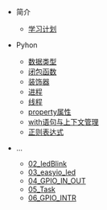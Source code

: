 * 简介
    * [学习计划](md/xuexijihua.md)
* Pyhon
  
    * [数据类型](md/Python/序列结构.md)
    * [闭包函数](md/Python/闭包函数.md)
    * [装饰器](md/Python/装饰器.md)
    * [进程](md/Python/进程.md)
    * [线程](md/Python/线程.md)
    * [property属性](md/Python/property属性.md)
    * [with语句与上下文管理](md/Python/with语句和上下⽂管理器.md)
    * [正则表达式](md/Python/正则表达式.md)
* ...
  * [02_ledBlink](md/02_ledBlink.md)
  * [03_easyio_led](md/03_easyio_led.md)
  * [04_GPIO_IN_OUT](md/04_GPIO_IN_OUT.md)
  * [05_Task](md/05_Task.md)
  * [06_GPIO_INTR](md/06_GPIO_INTR.md) 
   
